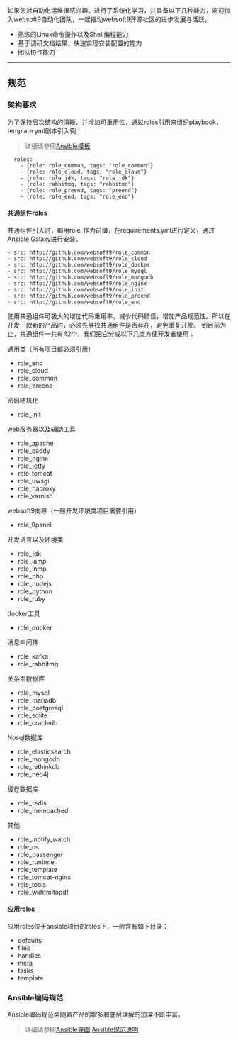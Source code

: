 如果您对自动化运维很感兴趣、进行了系统化学习，并具备以下几种能力，欢迎加入websoft9自动化团队，一起推动websoft9开源社区的进步发展与活跃。  

* 熟练的Linux命令操作以及Shell编程能力
* 基于调研文档结果，快速实现安装配置的能力
* 团队协作能力

---

## 规范

### 架构要求

为了保持层次结构的清晰、并增加可重用性，通过roles引用来组织playbook，template.yml剧本引入例：
 > 详细请参照[Ansible模板](https://github.com/Websoft9/ansible-template.git)

```
  roles:
    - {role: role_common, tags: "role_common"}  
    - {role: role_cloud, tags: "role_cloud"}  
    - {role: role_jdk, tags: "role_jdk"}  
    - {role: rabbitmq, tags: "rabbitmq"}
    - {role: role_preend, tags: "preend"}
    - {role: role_end, tags: "role_end"}
```

#### 共通组件roles

共通组件引入时，都用role_作为前缀，在requirements.yml进行定义，通过Ansible Galaxy进行安装。

```
- src: http://github.com/websoft9/role_common
- src: http://github.com/websoft9/role_cloud
- src: http://github.com/websoft9/role_docker
- src: http://github.com/websoft9/role_mysql
- src: http://github.com/websoft9/role_mongodb
- src: http://github.com/websoft9/role_nginx  
- src: http://github.com/websoft9/role_init
- src: http://github.com/websoft9/role_preend
- src: http://github.com/websoft9/role_end
```

使用共通组件可极大的增加代码重用率，减少代码错误，增加产品规范性。所以在开发一款新的产品时，必须先寻找共通组件是否存在，避免重复开发。
到目前为止，共通组件一共有42个，我们把它分成以下几类方便开发者使用：

通用类（所有项目都必须引用）
  - role_end
  - role_cloud
  - role_common
  - role_preend

密码随机化
  - role_init

web服务器以及辅助工具
  - role_apache
  - role_caddy
  - role_nginx
  - role_jetty
  - role_tomcat
  - role_uwsgi
  - role_haproxy
  - role_varnish

websoft9向导（一般开发环境类项目需要引用）
  - role_9panel

开发语言以及环境类
  - role_jdk
  - role_lamp
  - role_lnmp
  - role_php
  - role_nodejs
  - role_python
  - role_ruby

docker工具
  - role_docker

消息中间件
  - role_kafka
  - role_rabbitmq

关系型数据库
  - role_mysql
  - role_mariadb
  - role_postgresql
  - role_sqlite
  - role_oracledb

Nosql数据库
  - role_elasticsearch
  - role_mongodb
  - role_rethinkdb
  - role_neo4j

缓存数据库
  - role_redis
  - role_memcached

其他
  - role_inotify_watch
  - role_os
  - role_passenger
  - role_runtime
  - role_template
  - role_tomcat-nginx
  - role_tools
  - role_wkhtmltopdf

#### 应用roles

应用roles位于ansible项目的roles下，一般含有如下目录：

  - defaults
  - files
  - handles
  - meta
  - tasks
  - template

### Ansible编码规范

Ansible编码规范会随着产品的增多和底层理解的加深不断丰富。
 > 详细请参照[Ansible导图](https://websoft9.yuque.com/docs/share/37450a02-2317-4af3-8947-e7280e3aca9d?#《Ansible开发规范（导图）》)
 > [Ansible规范说明](https://websoft9.yuque.com/docs/share/23916957-6088-4c66-b424-6292ca353355?#《Ansible开发规范说明》)


